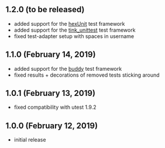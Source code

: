 ## 1.2.0 (to be released)

- added support for the [hexUnit](https://github.com/DoclerLabs/hexUnit) test framework
- added support for the [tink_unittest](https://github.com/haxetink/tink_unittest) test framework
- fixed test-adapter setup with spaces in username

## 1.1.0 (February 14, 2019)

- added support for the [buddy](https://github.com/ciscoheat/buddy) test framework
- fixed results + decorations of removed tests sticking around

## 1.0.1 (February 13, 2019)

- fixed compatibility with utest 1.9.2

## 1.0.0 (February 12, 2019)

- initial release